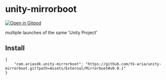 # unity-mirrorboot

[![Open in Gitpod](https://gitpod.io/button/open-in-gitpod.svg)](https://gitpod.io/#https://github.com/tk-aria/unity-mirrorboot)

multiple launches of the same 'Unity Project'

## Install

```
{
    "com.ariasdk.unity-mirrorboot": "https://github.com/tk-aria/unity-mirrorboot.git?path=Assets/External/Mirrorboot#v0.0.1"
}
```


<!--
<p align="center">
    <h1 align="center">unity multi-client</h1>
</p>

ベースとなるUnityProjectからシンボリックリンクを生成します。

## 使い道
- Unityで通信ロジック開発時の複数クライアント検証時
- Unity内にサーバーロジックを内包している場合の、サーバー、クライアント開発時
- Jenkinsのビルド処理時
など...

使い道は様々な気がしますが,自分が思いつく方法だとこんなものでしょうか?

## デモ
![demo_image]()

Assetsと同階層(Project以下)にファイルを配置して該当ファイルをMacならシェルから実行、
Windowsは、コマンドプロンプトかダブルクリックで実行できます。
(コンフル整備中なので、この辺りは暫しお待ちを...)

Unity > ProjectSettings > Run in background をtrueにするのがオススメ.

※ Macの場合  
- .shファイルに関して...  
gitでファイル権限を監視できない影響で初めに各ローカル上で以下のコマンドを実行してください。  
ファイルがあるディレクトリで以下を実行
```
# 権限に関しては各自で設定してください、めんどくさい人は下をコピペで！.
$ chmod 777 *.sh
``

[tips]
- ２つのプロジェクト間でファイルは共有されるので、片方の変更をもう片方に適用して...などの作業が要らなくなります。
- 協力バトル用に追加のPC申請をしなくて済む

[用途]
- 複数クライアントのデバッグなど...

-->
